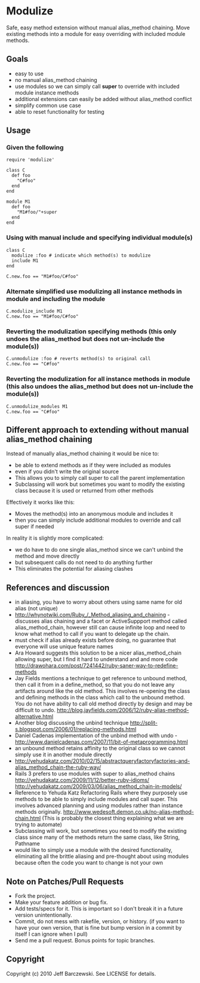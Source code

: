# Modulize

Safe, easy method extension without manual alias_method chaining. Move existing methods into a module for easy overriding with included module methods.

## Goals

 - easy to use
 - no manual alias_method chaining
 - use modules so we can simply call **super** to override with included module instance methods
 - additional extensions can easily be added without alias_method conflict
 - simplify common use case
 - able to reset functionality for testing

## Usage

### Given the following

    require 'modulize'

    class C
      def foo
        "C#foo"
      end
    end

    module M1
      def foo
        "M1#foo/"+super
      end
    end


### Using with manual include and specifying individual module(s)

    class C
      modulize :foo # indicate which method(s) to modulize
      include M1
    end

    C.new.foo == "M1#foo/C#foo"


### Alternate simplified use modulizing all instance methods in module and including the module

    C.modulize_include M1
    C.new.foo == "M1#foo/C#foo"


### Reverting the modulization specifying methods (this only undoes the alias_method but does not un-include the module(s))

    C.unmodulize :foo # reverts method(s) to original call
    C.new.foo == "C#foo"


### Reverting the modulization for all instance methods in module (this also undoes the alias_method but does not un-include the module(s))

    C.unmodulize_modules M1
    C.new.foo == "C#foo"


## Different approach to extending without manual alias_method chaining

Instead of manually alias_method chaining it would be nice to:

 - be able to extend methods as if they were included as modules
 - even if you didn't write the original source
 - This allows you to simply call super to call the parent implementation
 - Subclassing will work but sometimes you want to modify the existing class because it is used or returned from other methods

Effectively it works like this:

 - Moves the method(s) into an anonymous module and includes it
 - then you can simply include additional modules to override and call super if needed

In reality it is slightly more complicated:

 - we do have to do one single alias_method since we can't unbind the method and move directly
 - but subsequent calls do not need to do anything further
 - This eliminates the potential for aliasing clashes

## References and discussion

 - in aliasing, you have to worry about others using same name for old alias (not unique)
 - <http://whynotwiki.com/Ruby_/_Method_aliasing_and_chaining> - discusses alias chaining and a facet or ActiveSuppport method called alias_method_chain, however still can cause infinite loop and need to know what method to call if you want to delegate up the chain.
 - must check if alias already exists before doing, no guarantee that everyone will use unique feature names
 - Ara Howard suggests this solution to be a nicer alias_method_chain allowing super, but I find it hard to understand and and more code <http://drawohara.com/post/7241442/ruby-saner-way-to-redefine-methods>
 - Jay Fields mentions a technique to get reference to unbound method, then call it from in a define_method, so that you do not leave any artifacts around like the old method. This involves re-opening the class and defining methods in the class which call to the unbound method. You do not have ability to call old method directly by design and may be difficult to undo. <http://blog.jayfields.com/2006/12/ruby-alias-method-alternative.html>
 - Another blog discussing the unbind technique <http://split-s.blogspot.com/2006/01/replacing-methods.html>
 - Daniel Cadenas implementation of the unbind method with undo - <http://www.danielcadenas.com/2007/11/bit-of-metaprogramming.html>
 - an unbound method retains affinity to the original class so we cannot simply use it in another module directly
 - <http://yehudakatz.com/2010/02/15/abstractqueryfactoryfactories-and-alias_method_chain-the-ruby-way/>
 - Rails 3 prefers to use modules with super to alias_method chains <http://yehudakatz.com/2009/11/12/better-ruby-idioms/> <http://yehudakatz.com/2009/03/06/alias_method_chain-in-models/>
 - Reference to Yehuda Katz Refactoring Rails where they purposely use methods to be able to simply include modules and call super. This involves advanced planning and using modules rather than instance methods originally. <http://www.wedesoft.demon.co.uk/no-alias-method-chain.html> (This is probably the closest thing explaining what we are trying to automate)
 - Subclassing will work, but sometimes you need to modify the existing class since many of the methods return the same class, like String, Pathname
 - would like to simply use a module with the desired functionality, eliminating all the brittle aliasing and pre-thought about using modules because often the code you want to change is not your own



## Note on Patches/Pull Requests

 - Fork the project.
 - Make your feature addition or bug fix.
 - Add tests/specs for it. This is important so I don't break it in a future version unintentionally.
 - Commit, do not mess with rakefile, version, or history. (if you want to have your own version, that is fine but bump version in a commit by itself I can ignore when I pull)
 - Send me a pull request. Bonus points for topic branches.



## Copyright

Copyright (c) 2010 Jeff Barczewski. See LICENSE for details.


